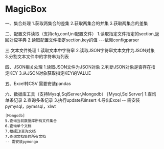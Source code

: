 # MagicBox
一、集合处理
    1.获取两集合的差集
    2.获取两集合的并集
    3.获取两集合的差集

二、配置文件读取（支持cfg,conf,ini配置文件）
    1.读取指定文件指定的section,返回对应字典
    2.读取配置文件指定section,key的值
    ---依赖configparser

三.文本文件处理
    1.读取文本中字符窜
    2.读取JSON字符窜文本文件为JSON对象
    3.分割文本文件中的字符串为列表

四、JSON相关处理
    1.读取JSON文件为JSON对象
    2.判断JSON对象是否存在指定KEY
    3.从JSON对象获取指定KEY的VALUE

五、Excel转CSV
    需要安装pandas

六、数据库工具（支持Mysql,SqlServer,Mongodb）
    [Mysql,SqlServer]
    1.查询单条记录
    2.查询多条记录
    3.执行update和insert
    4.导出Excel
    -- 需安装pymysql，pymssql，xlwt

    [Mongodb]
    5.查询当前数据库所有文件集合
    6.查询单个文档
    7.根据ID查询文档
    7.查询文档集的所有文档
    -- 需安装pymongo
